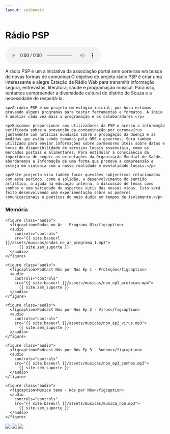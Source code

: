 ```yaml
---
layout: saibamais
---
```


# Rádio PSP

<div>
      <audio
        controls="controls"
        src="https://radios.liberaturadio.org/semporteiras">
          {{ site.sem_suporte }}
      </audio>
</div>

<div class="conteudo">
  <div>
    <p>A rádio PSP é um a iniciativa da associação portal sem porteiras em busca de novas formas de comunicar.O objetivo do projeto rádio PSP é criar uma interessante e alegre Estação de Rádio Web para transmitir informação segura, entrevistas, literatura, saúde e programação musical. Para isso, tentamos compreender a diversidade cultural do distrito de Souza e a necessidade de respeitá-la.</p>

    <p>A rádio PSP é um projeto em estágio inicial, por hora estamos gravando alguns programas para testar ferramentas e formatos. A ideia é ampliar cada vez mais a programação e os colaboradores.</p>

    <p>Buscamos proporcionar aos utilizadores da PSP o acesso a informação verificada sobre a prevenção da contaminação por coronavírus juntamente com notícias mundiais sobre a propagação da doença e as medidas que estão sendo tomadas pela OMS e governos. Será também utilizado para enviar informações sobre pormenores úteis sobre datas e horas de disponibilidade de serviços locais essenciais, como os mercados postais e alimentares. Para estimular a consciência da importância de seguir as orientações da Organização Mundial de Saúde, abordaremos a informação de uma forma que promova a compreensão e esteja em sintonia com a nossa realidade e mentalidade locais.</p>

    <p>Este projecto visa também focar questões subjectivas relacionadas com este período, como a solidão, o desenvolvimento do sentido artístico, a ajuda na educação interna, a discussão de temas como sonhos e uma variedade de aspectos sutis das nossas vidas. Isto será feito desenvolvendo uma experimentação sobre os poderes comunicacionais e poéticos do meio áudio em tempos de isolamento.</p>
  </div>

  <div>
    <h3>Memória</h3>

    <figure class="audio">
      <figcaption>Ondas no Ar - Programa 01</figcaption>
      <audio
        controls="controls"
        src="{{ site.baseurl }}/assets/musicas/ondas_no_ar_programa_1.mp3">
          {{ site.sem_suporte }}
      </audio>
    </figure>

    <figure class="audio">
      <figcaption>PodCast Nós por Nós Ep 1 - Proteção</figcaption>
      <audio
        controls="controls"
        src="{{ site.baseurl }}/assets/musicas/npn_ep1_protecao.mp4">
          {{ site.sem_suporte }}
      </audio>
    </figure>

    <figure class="audio">
      <figcaption>Podcast Nós por Nós Ep 2 - Vírus</figcaption>
      <audio
        controls="controls"
        src="{{ site.baseurl }}/assets/musicas/npn_ep2_virus.mp3">
          {{ site.sem_suporte }}
      </audio>
    </figure>

    <figure class="audio">
      <figcaption>Podcast Nós por Nós Ep 3 - Sonhos</figcaption>
      <audio
        controls="controls"
        src="{{ site.baseurl }}/assets/musicas/npn_ep3_sonhos.mp3">
          {{ site.sem_suporte }}
      </audio>
    </figure>

    <figure class="audio">
      <figcaption>Música tema - Nós por Nós</figcaption>
      <audio
        controls="controls"
        src="{{ site.baseurl }}/assets/musicas/musica_npn.mp3">
          {{ site.sem_suporte }}
      </audio>
    </figure>
  </div>
</div>

<img src="{{ site.baseurl }}/assets/images/radio/ondas_no_ar.jpg">
<img src="{{ site.baseurl }}/assets/images/radio/npn_1.jpg">
<img src="{{ site.baseurl }}/assets/images/radio/npn_2.png">
